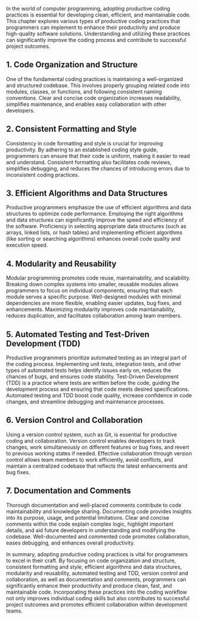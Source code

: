 
In the world of computer programming, adopting productive coding practices is essential for developing clean, efficient, and maintainable code. This chapter explores various types of productive coding practices that programmers can implement to enhance their productivity and produce high-quality software solutions. Understanding and utilizing these practices can significantly improve the coding process and contribute to successful project outcomes.

1\. **Code Organization and Structure**
--------------------------------------

One of the fundamental coding practices is maintaining a well-organized and structured codebase. This involves properly grouping related code into modules, classes, or functions, and following consistent naming conventions. Clear and concise code organization increases readability, simplifies maintenance, and enables easy collaboration with other developers.

2\. **Consistent Formatting and Style**
--------------------------------------

Consistency in code formatting and style is crucial for improving productivity. By adhering to an established coding style guide, programmers can ensure that their code is uniform, making it easier to read and understand. Consistent formatting also facilitates code reviews, simplifies debugging, and reduces the chances of introducing errors due to inconsistent coding practices.

3\. **Efficient Algorithms and Data Structures**
-----------------------------------------------

Productive programmers emphasize the use of efficient algorithms and data structures to optimize code performance. Employing the right algorithms and data structures can significantly improve the speed and efficiency of the software. Proficiency in selecting appropriate data structures (such as arrays, linked lists, or hash tables) and implementing efficient algorithms (like sorting or searching algorithms) enhances overall code quality and execution speed.

4\. **Modularity and Reusability**
---------------------------------

Modular programming promotes code reuse, maintainability, and scalability. Breaking down complex systems into smaller, reusable modules allows programmers to focus on individual components, ensuring that each module serves a specific purpose. Well-designed modules with minimal dependencies are more flexible, enabling easier updates, bug fixes, and enhancements. Maximizing modularity improves code maintainability, reduces duplication, and facilitates collaboration among team members.

5\. **Automated Testing and Test-Driven Development (TDD)**
----------------------------------------------------------

Productive programmers prioritize automated testing as an integral part of the coding process. Implementing unit tests, integration tests, and other types of automated tests helps identify issues early on, reduces the chances of bugs, and ensures code stability. Test-Driven Development (TDD) is a practice where tests are written before the code, guiding the development process and ensuring that code meets desired specifications. Automated testing and TDD boost code quality, increase confidence in code changes, and streamline debugging and maintenance processes.

6\. **Version Control and Collaboration**
----------------------------------------

Using a version control system, such as Git, is essential for productive coding and collaboration. Version control enables developers to track changes, work simultaneously on different features or bug fixes, and revert to previous working states if needed. Effective collaboration through version control allows team members to work efficiently, avoid conflicts, and maintain a centralized codebase that reflects the latest enhancements and bug fixes.

7\. **Documentation and Comments**
---------------------------------

Thorough documentation and well-placed comments contribute to code maintainability and knowledge sharing. Documenting code provides insights into its purpose, usage, and potential limitations. Clear and concise comments within the code explain complex logic, highlight important details, and aid future developers in understanding and modifying the codebase. Well-documented and commented code promotes collaboration, eases debugging, and enhances overall productivity.

In summary, adopting productive coding practices is vital for programmers to excel in their craft. By focusing on code organization and structure, consistent formatting and style, efficient algorithms and data structures, modularity and reusability, automated testing and TDD, version control and collaboration, as well as documentation and comments, programmers can significantly enhance their productivity and produce clean, fast, and maintainable code. Incorporating these practices into the coding workflow not only improves individual coding skills but also contributes to successful project outcomes and promotes efficient collaboration within development teams.

